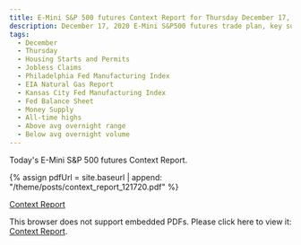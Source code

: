 ```yaml
---
title: E-Mini S&P 500 futures Context Report for Thursday December 17, 2020
description: December 17, 2020 E-Mini S&P500 futures trade plan, key support and resistance zones, and volatility analysis.
tags:
  - December
  - Thursday
  - Housing Starts and Permits 
  - Jobless Claims 
  - Philadelphia Fed Manufacturing Index 
  - EIA Natural Gas Report 
  - Kansas City Fed Manufacturing Index 
  - Fed Balance Sheet 
  - Money Supply 
  - All-time highs
  - Above avg overnight range
  - Below avg overnight volume
---
```


Today's E-Mini S&P 500 futures Context Report.

{% assign pdfUrl = site.baseurl | append: "/theme/posts/context_report_121720.pdf" %}

<a href="{{pdfUrl}}">Context Report</a>

<object data="{{pdfUrl}}" type="application/pdf" width="700px" height="700px">
    <p>This browser does not support embedded PDFs. Please click here to view it: <a href="{{pdfUrl}}">Context Report</a>.</p>
</object>

